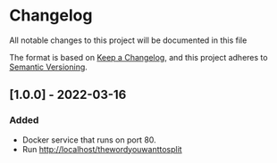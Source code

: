 # Changelog

All notable changes to this project will be documented in this file

The format is based on [Keep a Changelog](https://keepachangelog.com/en/1.0.0/),
and this project adheres to [Semantic Versioning](https://semver.org/spec/v2.0.0.html).

## [1.0.0] - 2022-03-16

### Added

- Docker service that runs on port 80.
- Run [http://localhost/thewordyouwanttosplit](http://localhost/thewordyouwanttosplit)
